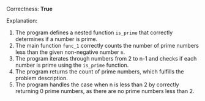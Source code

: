 Correctness: **True**

Explanation: 
1. The program defines a nested function `is_prime` that correctly determines if a number is prime.
2. The main function `func_1` correctly counts the number of prime numbers less than the given non-negative number `n`.
3. The program iterates through numbers from 2 to n-1 and checks if each number is prime using the `is_prime` function.
4. The program returns the count of prime numbers, which fulfills the problem description.
5. The program handles the case when n is less than 2 by correctly returning 0 prime numbers, as there are no prime numbers less than 2.